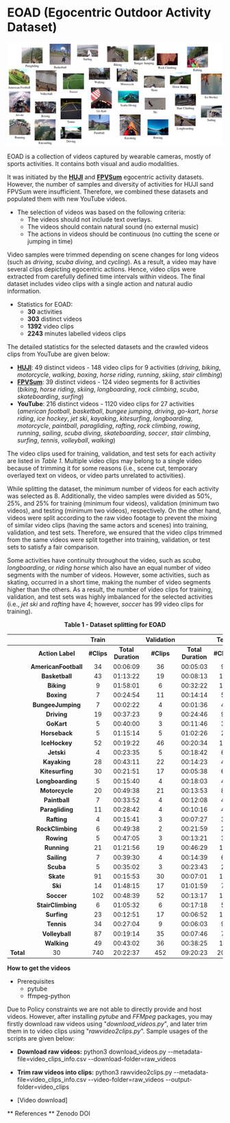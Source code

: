 # EOAD (Egocentric Outdoor Activity Dataset)

![alt text](https://github.com/maliarabaci/eoad/blob/main/eoad_layout.png?raw=true)

EOAD is a collection of videos captured by wearable cameras, mostly of sports activities. It contains both visual and audio modalities.

It was initiated by the **[HUJI](https://www.vision.huji.ac.il/egoseg/videos/dataset.html)** and **[FPVSum](https://github.com/azuxmioy/fpvsum)** egocentric activity datasets. However, the number of samples and diversity of activities for HUJI sand FPVSum were insufficient. Therefore, we combined these datasets and populated them with new YouTube videos.


* The selection of videos was based on the following criteria:
	* The videos should not include text overlays.
	* The videos should contain natural sound (no external music)
	* The actions in videos should be continuous (no cutting the scene or jumping in time)

Video samples were trimmed depending on scene changes for long videos (such as *driving*, *scuba diving*, and *cycling*). As a result, a video may have several clips depicting egocentric actions. Hence, video clips were extracted from carefully defined time intervals within videos. The final dataset includes video clips with a single action and natural audio information.

* Statistics for EOAD:
	* **30** activities
	* **303** distinct videos
	* **1392** video clips
	* **2243** minutes labelled videos clips
	
The detailed statistics for the selected datasets and the crawled videos clips from YouTube are given below:

* **[HUJI](https://www.vision.huji.ac.il/egoseg/videos/dataset.html)**: 49 distinct videos - 148 video clips for 9 activities (*driving*, *biking*, *motorcycle*, *walking*, *boxing*, *horse riding*, *running*, *skiing*, *stair climbing*)
* **[FPVSum](https://github.com/azuxmioy/fpvsum)**: 39 distinct videos - 124 video segments for 8 activities (*biking*, *horse riding*, *skiing*, *longboarding*, *rock climbing*, *scuba*, *skateboarding*, *surfing*)
* **YouTube**: 216 distinct videos - 1120 video clips for 27 activities (*american football*, *basketball*, *bungee jumping*, *driving*, *go-kart*, *horse riding*, *ice hockey*, *jet ski*, *kayaking*, *kitesurfing*, *longboarding*, *motorcycle*, *paintball*, *paragliding*, *rafting*, *rock climbing*, *rowing*, *running*, *sailing*, *scuba diving*, *skateboarding*, *soccer*, *stair climbing*, *surfing*, *tennis*, *volleyball*, *walking*)

The video clips used for training, validation, and test sets for each activity are listed in *Table 1*. Multiple video clips may belong to a single video because of trimming it for some reasons (i.e., scene cut, temporary overlayed text on videos, or video parts unrelated to activities). 

While splitting the dataset, the minimum number of videos for each activity was selected as 8. Additionally, the video samples were divided as 50\%, 25\%, and 25\% for training (minimum four videos), validation (minimum two videos), and testing (minimum two videos), respectively. On the other hand,  videos were split according to the raw video footage to prevent the mixing of similar video clips (having the same actors and scenes) into training, validation, and test sets. Therefore, we ensured that the video clips trimmed from the same videos were split together into training, validation, or test sets to satisfy a fair comparison. 

Some activities have continuity throughout the video, such as *scuba*, *longboarding*, or *riding horse* which also have an equal number of video segments with the number of videos. However, some activities, such as skating, occurred in a short time, making the number of video segments higher than the others. As a result, the number of video clips for training, validation, and test sets was highly imbalanced for the selected activities (i.e., *jet ski* and *rafting* have 4; however, *soccer* has 99 video clips for training). 

<p align="center"> <strong> Table 1 - Dataset splitting for EOAD </strong> </p>

| | |**Train** ||**Validation** ||**Test** ||
| --- | :-: | :-: | :-: | :-: | :-: | :-: | :-: |
| | **Action Label** | **#Clips** | **Total   Duration** | **#Clips** | **Total   Duration** | **#Clips** | **Total   Duration** |
| | **AmericanFootball** | 34 | 00:06:09 | 36 | 00:05:03 | 9 | 00:01:20 |
| | **Basketball** | 43 | 01:13:22 | 19 | 00:08:13 | 10 | 00:28:46 | 
| | **Biking** | 9 | 01:58:01 | 6 | 00:32:22 | 11 | 00:36:16 | 
| | **Boxing** | 7 | 00:24:54 | 11  | 00:14:14 | 5   | 00:17:30 |
| | **BungeeJumping** | 7 | 00:02:22 | 4   | 00:01:36 | 4   | 00:01:31 |
| | **Driving**   | 19 | 00:37:23 | 9   | 00:24:46 | 9   | 00:29:23 |                   
| | **GoKart**    | 5 | 00:40:00 | 3   | 00:11:46 | 3   | 00:19:46 |                   
| | **Horseback**    | 5 | 01:15:14 | 5   | 01:02:26 | 2   | 00:20:38 |  
| | **IceHockey**    | 52   | 00:19:22 | 46  | 00:20:34 | 10  | 00:36:59 | 
| | **Jetski**    | 4 | 00:23:35 | 5   | 00:18:42 | 6   | 00:02:43 | 
| | **Kayaking**  | 28   | 00:43:11 | 22  | 00:14:23 | 4   | 00:11:05 | 
| | **Kitesurfing**    | 30   | 00:21:51 | 17  | 00:05:38 | 6   | 00:01:32 | 
| | **Longboarding** | 5 | 00:15:40 | 4   | 00:18:03 | 4   | 00:09:11 | 
| | **Motorcycle**    | 20   | 00:49:38 | 21   | 00:13:53 | 8  | 00:20:30 | 
| | **Paintball**    | 7 | 00:33:52 | 4   | 00:12:08 | 4   | 00:08:52 | 
| | **Paragliding**    | 11   | 00:28:42 | 4   | 00:10:16 | 4   | 00:19:50 | 
| | **Rafting**   | 4 | 00:15:41 | 3   | 00:07:27 | 3   | 00:06:13 | 
| | **RockClimbing** | 6 | 00:49:38 | 2   | 00:21:59 | 2   | 00:18:50 | 
| | **Rowing**    | 5 | 00:47:05 | 3   | 00:13:21 | 3   | 00:03:26 | 
| | **Running**   | 21   | 01:21:56 | 19  | 00:46:29 | 11  | 00:42:59 | 
| | **Sailing**   | 7 | 00:39:30 | 4   | 00:14:39 | 6   | 00:15:43 | 
| | **Scuba**     | 5 | 00:35:02 | 3   | 00:23:43 | 2   | 00:18:52 | 
| | **Skate**     | 91   | 00:15:53 | 30  | 00:07:01 | 10  | 00:02:03 | 
| | **Ski**       | 14   | 01:48:15 | 17  | 01:01:59 | 7  | 00:39:15 | 
| | **Soccer**    | 102   | 00:48:39 | 52  | 00:13:17 | 16  | 00:06:54 | 
| | **StairClimbing**    | 6 | 01:05:32 | 6   | 00:17:18 | 5   | 00:20:22 |  
| | **Surfing**   | 23   | 00:12:51 | 17  | 00:06:52 | 10  | 00:07:04 | 
| | **Tennis**    | 34   | 00:27:04 | 9   | 00:06:03 | 9   | 00:03:14 |  
| | **Volleyball**    | 87   | 00:19:14 | 35  | 00:07:46 | 7   | 00:18:58 |  
| | **Walking**   | 49   | 00:43:02 | 36  | 00:38:25 | 10  | 00:10:23 | 
| **Total** | 30 | 740 |  20:22:37 | 452 | 09:20:23 | 200 | 08:00:08 |

**How to get the videos**

* Prerequisites
	* pytube
	* ffmpeg-python

Due to Policy constraints we are not able to directly provide and host videos. However, after installing *pytube* and *FFMpeg* packages, you may firstly download raw videos using "*download_videos.py*", and later trim them in to video clips using "*rawvideo2clips.py*". Sample usages of the scripts are given below:

* **Download raw videos:**
python3 download_videos.py --metadata-file=video_clips_info.csv --download-folder=raw_videos 

* **Trim raw videos into clips:**
python3 rawvideo2clips.py --metadata-file=video_clips_info.csv --video-folder=raw_videos --output-folder=video_clips

* [Video download]  

** References **
Zenodo DOI
